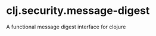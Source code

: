 clj.security.message-digest
===========================

A functional message digest interface for clojure
